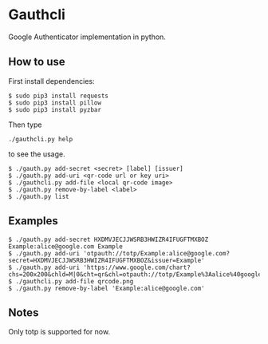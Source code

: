 # Gauthcli

Google Authenticator implementation in python.

## How to use

First install dependencies:

    $ sudo pip3 install requests
    $ sudo pip3 install pillow
    $ sudo pip3 install pyzbar

Then type

    ./gauthcli.py help

to see the usage.

    $ ./gauth.py add-secret <secret> [label] [issuer]
    $ ./gauth.py add-uri <qr-code url or key uri>
    $ ./gauthcli.py add-file <local qr-code image>
    $ ./gauth.py remove-by-label <label>
    $ ./gauth.py list

## Examples

    $ ./gauth.py add-secret HXDMVJECJJWSRB3HWIZR4IFUGFTMXBOZ Example:alice@google.com Example
    $ ./gauth.py add-uri 'otpauth://totp/Example:alice@google.com?secret=HXDMVJECJJWSRB3HWIZR4IFUGFTMXBOZ&issuer=Example'
    $ ./gauth.py add-uri 'https://www.google.com/chart?chs=200x200&chld=M|0&cht=qr&chl=otpauth://totp/Example%3Aalice%40google.com%3Fsecret%3DHXDMVJECJJWSRB3HWIZR4IFUGFTMXBOZ%26issuer%3DExample'
    $ ./gauthcli.py add-file qrcode.png
    $ ./gauth.py remove-by-label 'Example:alice@google.com'

## Notes

Only totp is supported for now.
